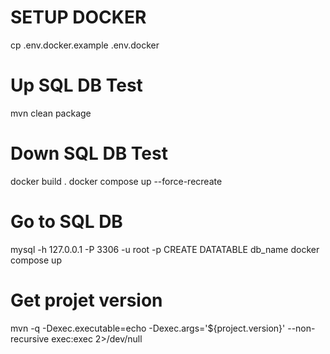 # SETUP DOCKER

cp .env.docker.example .env.docker

# Up SQL DB Test
mvn clean package
# Down SQL DB Test
docker build .
docker compose up --force-recreate
# Go to SQL DB
mysql -h 127.0.0.1 -P 3306 -u root -p
CREATE DATATABLE db_name
docker compose up


# Get projet version
mvn -q -Dexec.executable=echo -Dexec.args='${project.version}' --non-recursive exec:exec 2>/dev/null 